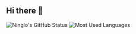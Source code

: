 ## Hi there 👋

![Ninglo's GitHub Status](https://github-readme-stats.vercel.app/api?username=ninglo&count_private=true&show_icons=true&include_all_commits=true&line_height=24)
![Most Used Languages](https://github-readme-stats.vercel.app/api/top-langs/?username=ninglo&layout=compact&langs_count=8)
